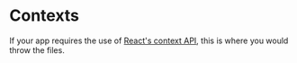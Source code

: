 # Contexts

If your app requires the use of [React's context API](https://reactjs.org/docs/context.html), this is where you would throw the files.
